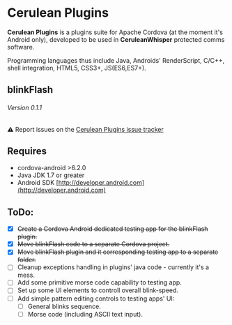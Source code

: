 <!--
   Copyright 2017 Maxim Zhukov

   Licensed under the Apache License, Version 2.0 (the "License");
   you may not use this file except in compliance with the License.
   You may obtain a copy of the License at

       http://www.apache.org/licenses/LICENSE-2.0

   Unless required by applicable law or agreed to in writing, software
   distributed under the License is distributed on an "AS IS" BASIS,
   WITHOUT WARRANTIES OR CONDITIONS OF ANY KIND, either express or implied.
   See the License for the specific language governing permissions and
   limitations under the License.
-->
# Cerulean Plugins

**Cerulean Plugins** is a plugins suite for Apache Cordova (at the moment it's Android only), developed to be used in **CeruleanWhisper** protected comms software.

Programming languages thus include Java, Androids' RenderScript, C/C++, shell integration, HTML5, CSS3+, JS(ES6,ES7+).

## blinkFlash

###### Version 0.1.1

:warning: Report issues on the [Cerulean Plugins issue tracker](https://github.com/mzhukov1973/CeruleanPlugins/issues)

## Requires
- cordova-android >6.2.0
- Java JDK 1.7 or greater
- Android SDK [http://developer.android.com](http://developer.android.com)

## ToDo:
- [x] ~~Create a Cordova Android dedicated testing app for the blinkFlash plugin.~~
- [x] ~~Move blinkFlash code to a separate Cordova project.~~
- [x] ~~Move blinkFlash plugin and it corresponding testing app to a separate folder.~~
- [ ] Cleanup exceptions handling in plugins' java code - currently it's a mess.
- [ ] Add some primitive morse code capability to testing app.
- [ ] Set up some UI elements to controll overall blink-speed.
- [ ] Add simple pattern editing controls to testing apps' UI:
  - [ ] General blinks sequence.
  - [ ] Morse code (including ASCII text input).
